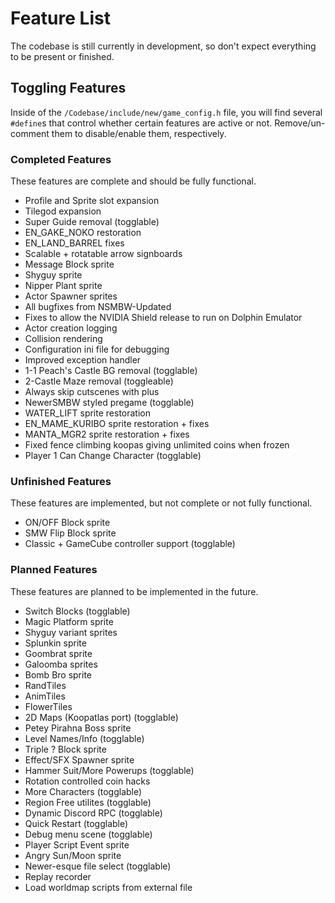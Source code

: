 # Feature List
The codebase is still currently in development, so don't expect everything to be present or finished.

## Toggling Features
Inside of the `/Codebase/include/new/game_config.h` file, you will find several `#define`s that control whether certain features are active or not. Remove/un-comment them to disable/enable them, respectively.

### Completed Features
These features are complete and should be fully functional.
* Profile and Sprite slot expansion
* Tilegod expansion
* Super Guide removal (togglable)
* EN_GAKE_NOKO restoration
* EN_LAND_BARREL fixes
* Scalable + rotatable arrow signboards
* Message Block sprite
* Shyguy sprite
* Nipper Plant sprite
* Actor Spawner sprites
* All bugfixes from NSMBW-Updated
* Fixes to allow the NVIDIA Shield release to run on Dolphin Emulator
* Actor creation logging
* Collision rendering
* Configuration ini file for debugging
* Improved exception handler
* 1-1 Peach's Castle BG removal (togglable)
* 2-Castle Maze removal (toggleable)
* Always skip cutscenes with plus
* NewerSMBW styled pregame (togglable)
* WATER_LIFT sprite restoration
* EN_MAME_KURIBO sprite restoration + fixes
* MANTA_MGR2 sprite restoration + fixes
* Fixed fence climbing koopas giving unlimited coins when frozen
* Player 1 Can Change Character (togglable)

### Unfinished Features
These features are implemented, but not complete or not fully functional.
* ON/OFF Block sprite
* SMW Flip Block sprite
* Classic + GameCube controller support (togglable)

### Planned Features
These features are planned to be implemented in the future.
* Switch Blocks (togglable)
* Magic Platform sprite
* Shyguy variant sprites
* Splunkin sprite
* Goombrat sprite
* Galoomba sprites
* Bomb Bro sprite
* RandTiles
* AnimTiles
* FlowerTiles
* 2D Maps (Koopatlas port) (togglable)
* Petey Pirahna Boss sprite
* Level Names/Info (togglable)
* Triple ? Block sprite
* Effect/SFX Spawner sprite
* Hammer Suit/More Powerups (togglable)
* Rotation controlled coin hacks
* More Characters (togglable)
* Region Free utilites (togglable)
* Dynamic Discord RPC (togglable)
* Quick Restart (togglable)
* Debug menu scene (togglable)
* Player Script Event sprite
* Angry Sun/Moon sprite
* Newer-esque file select (togglable)
* Replay recorder
* Load worldmap scripts from external file 

